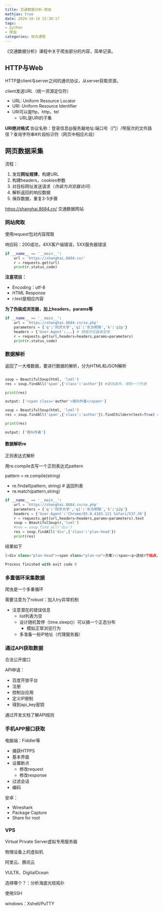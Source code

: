 ```yaml
---
title: 交通数据分析-爬虫
mathjax: true
date: 2020-10-10 15:38:17
tags:
- python
- 爬虫
categories: 校内课程
---
```


《交通数据分析》课程中关于爬虫部分的内容，简单记录。

<!-- more -->

## HTTP与Web

HTTP是client与server之间的通讯协议，从server获取资源。

client发送URL（统一资源定位符）

- URL: Uniform Resource Locator
- URI: Uniform Resource Identifier
- URI可以是ftp，http，tel
  - URL是URI的子集

**URI绝对格式**
协议名称：登录信息@服务器地址:端口号（门）/带层次的文件路径？查询字符串#片段标识符（网页中相应片段）

## 网页数据采集

流程：
1. 发现**网址规律**，构建URL
2. 构建headers，cookies参数
3. 对目标网址发送请求（*伪装为浏览器访问*）
4. 解析返回的响应数据
5. 保存数据，重复3-5步骤

https://shanghai.8684.cn/ 交通数据网站

### 网站爬取

使用request包对内容爬取

响应码：200成功，4XX客户端错误，5XX服务器错误

```py
if __name__ == '__main__':
    url = 'https://shanghai.8684.cn/'
    r = requests.get(url)
    print(r.status_code)

```

**注意项目：**

- Encoding：utf-8
- HTML Response
- r.text是相应内容

**为了伪装成浏览器，加上headers，params等**

```py
if __name__ == '__main__':
    url = 'https://shanghai.8684.cn/so.php'
    parameters = {'q':'同济大学','q1':'东方明珠','k':'p2p'}
    headers = {'User-Agent':...} # 根据浏览器类型来
    r = requests.get(url,headers=headers,params=parameters)
    print(r.status_code)
```

### 数据解析

返回了一大堆数据，要进行数据的解析，分为HTML和JSON解析

```py

soup = BeautifulSoup(html, 'lxml')
res = soup.findAll('span',{'class':'author'}) #查找条件，得到一个列表

print(res)

output: ['<span class='author'>我叫作者</span>']

soup = BeautifulSoup(html, 'lxml')
res = soup.findAll('span',{'class':'author'}).findChildern(text=True) #查找条件，得到一个列表

print(res)

output: ['我叫作者']


```
#### 数据解析re

正则表达式解析

用re.compile去写一个正则表达式pattern

pattern = re.compile(string)

- re.findall(pattern, string) # 返回列表
- re.match(pattern,string)

```py
if __name__ == '__main__':
    url = 'https://shanghai.8684.cn/so.php'
    parameters = {'q':'同济大学','q1':'东方明珠','k':'p2p'}
    headers = {'User-Agent':'Chrome/85.0.4183.121 Safari/537.36'}
    r = requests.get(url,headers=headers,params=parameters).text
    soup = BeautifulSoup(r,'lxml')
    #res = soup.find_all('div')
    res = soup.findAll('div',{'class':'plan-head'})
    print(res)
```
结果如下
```py
[<div class="plan-head"><span class="plan-no">方案1</span><p>途经8个站点，共换乘1次，步行342米，全程约39分</p></div>, <div class="plan-head"><span class="plan-no">方案2</span><p>途经7个站点，共换乘1次，步行392米，全程约47分</p></div>, <div class="plan-head"><span class="plan-no">方案3</span><p>途经14个站点，共换乘1次，步行154米，全程约1小时18分</p></div>, <div class="plan-head"><span class="plan-no">方案4</span><p>途经7个站点，共换乘1次，步行650米，全程约53分</p></div>, <div class="plan-head"><span class="plan-no">方案5</span><p>途经13个站点，共换乘2次，步行49米，全程约1小时15分</p></div>, <div class="plan-head"><span class="plan-no">方案6</span><p>途经14个站点，共换乘2次，步行1米，全程约1小时20分</p></div>, <div class="plan-head"><span class="plan-no">方案7</span><p>途经13个站点，共换乘2次，步行154米，全程约1小时18分</p></div>, <div class="plan-head"><span class="plan-no">方案8</span><p>途经15个站点，共换乘2次，步行1米，全程约1小时25分</p></div>, <div class="plan-head"><span class="plan-no">方案9</span><p>途经23个站点，共换乘1次，步行169米，全程约2小时03分</p></div>, <div class="plan-head"><span class="plan-no">方案10</span><p>途经11个站点，共换乘1次，步行870米，全程约1小时17分</p></div>]

Process finished with exit code 0
```

### 多重循环采集数据

爬虫是一个多重循环

需要注意为了robust：加入try异常机制
- 注意潜在的错误信息
  - list列表为空
  - 设计随机暂停（time.sleep()）可以搞一个正态分布
    - 模拟正常浏览行为
  - 多准备一些IP地址（代理服务器）

### 通过API获取数据

合法公开接口

API申请：
- 百度开放平台
- 注册
- 控制台应用
- 定义IP限制
- 得到api_key密钥

通过开发文档了解API规则

### 手机APP接口获取

电脑端：Fiddler等
- 捕获HTPPS
- 基本界面
- 设置断点
  - 修改request
  - 修改response
- 过滤会话
- 编码

安卓：
- Wireshark
- Package Capture
- Share for root

### VPS

Virtual Private Server虚拟专用服务器

物理设备上的虚拟机

阿里云、腾讯云

VULTR、DigitalOcean

选择哪个？：分析海底光缆拓扑

使用SSH

windows：Xshell/PuTTY

